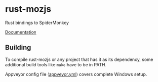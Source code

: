 # rust-mozjs

Rust bindings to SpiderMonkey

[Documentation](http://doc.servo.org/js/)

## Building

To compile rust-mozjs or any project that has it as its dependency, some
additional build tools like `make` have to be in PATH.

Appveyor config file ([appveyor.yml](./appveyor.yml)) covers complete Windows
setup.
